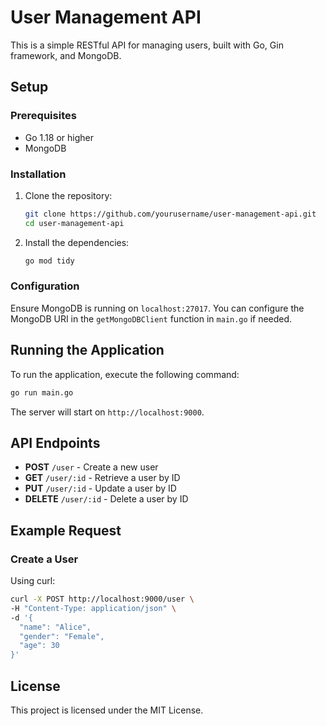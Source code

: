 
# User Management API

This is a simple RESTful API for managing users, built with Go, Gin framework, and MongoDB.

## Setup

### Prerequisites

- Go 1.18 or higher
- MongoDB

### Installation

1. Clone the repository:
    ```sh
    git clone https://github.com/yourusername/user-management-api.git
    cd user-management-api
    ```

2. Install the dependencies:
    ```sh
    go mod tidy
    ```

### Configuration

Ensure MongoDB is running on `localhost:27017`. You can configure the MongoDB URI in the `getMongoDBClient` function in `main.go` if needed.

## Running the Application

To run the application, execute the following command:
```sh
go run main.go
```

The server will start on `http://localhost:9000`.

## API Endpoints

- **POST** `/user` - Create a new user
- **GET** `/user/:id` - Retrieve a user by ID
- **PUT** `/user/:id` - Update a user by ID
- **DELETE** `/user/:id` - Delete a user by ID

## Example Request

### Create a User

Using curl:
```sh
curl -X POST http://localhost:9000/user \
-H "Content-Type: application/json" \
-d '{
  "name": "Alice",
  "gender": "Female",
  "age": 30
}'
```

## License

This project is licensed under the MIT License.
